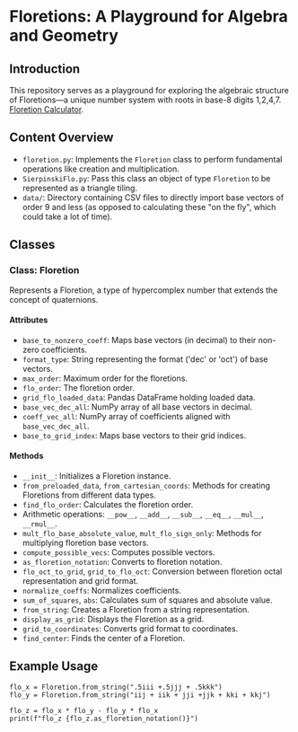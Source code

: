 # Floretions: A Playground for Algebra and Geometry

## Introduction

This repository serves as a playground for exploring the algebraic structure of Floretions—a unique number system with roots in base-8 digits 1,2,4,7. [Floretion Calculator](https://www.floretions.com).  

## Content Overview

- `floretion.py`: Implements the `Floretion` class to perform fundamental operations like creation and multiplication.
- `SierpinskiFlo.py`: Pass this class an object of type `Floretion` to be represented as a triangle tiling.
- `data/`: Directory containing CSV files to directly import base vectors of order 9 and less (as opposed to calculating these "on the fly", which could take a lot of time). 

## Classes

### Class: Floretion
Represents a Floretion, a type of hypercomplex number that extends the concept of quaternions.

#### Attributes
- `base_to_nonzero_coeff`: Maps base vectors (in decimal) to their non-zero coefficients.
- `format_type`: String representing the format ('dec' or 'oct') of base vectors.
- `max_order`: Maximum order for the floretions.
- `flo_order`: The floretion order.
- `grid_flo_loaded_data`: Pandas DataFrame holding loaded data.
- `base_vec_dec_all`: NumPy array of all base vectors in decimal.
- `coeff_vec_all`: NumPy array of coefficients aligned with `base_vec_dec_all`.
- `base_to_grid_index`: Maps base vectors to their grid indices.

#### Methods
- `__init__`: Initializes a Floretion instance.
- `from_preloaded_data`, `from_cartesian_coords`: Methods for creating Floretions from different data types.
- `find_flo_order`: Calculates the floretion order.
- Arithmetic operations: `__pow__`, `__add__`, `__sub__`, `__eq__`, `__mul__`, `__rmul__`.
- `mult_flo_base_absolute_value`, `mult_flo_sign_only`: Methods for multiplying floretion base vectors.
- `compute_possible_vecs`: Computes possible vectors.
- `as_floretion_notation`: Converts to floretion notation.
- `flo_oct_to_grid`, `grid_to_flo_oct`: Conversion between floretion octal representation and grid format.
- `normalize_coeffs`: Normalizes coefficients.
- `sum_of_squares`, `abs`: Calculates sum of squares and absolute value.
- `from_string`: Creates a Floretion from a string representation.
- `display_as_grid`: Displays the Floretion as a grid.
- `grid_to_coordinates`: Converts grid format to coordinates.
- `find_center`: Finds the center of a Floretion.


## Example Usage

    flo_x = Floretion.from_string(".5iii +.5jjj + .5kkk")
    flo_y = Floretion.from_string("iij + iik + jji +jjk + kki + kkj")

    flo_z = flo_x * flo_y - flo_y * flo_x
    print(f"flo_z {flo_z.as_floretion_notation()}")
